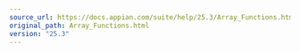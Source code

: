 ```yaml
---
source_url: https://docs.appian.com/suite/help/25.3/Array_Functions.html
original_path: Array_Functions.html
version: "25.3"
---
```


